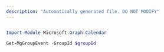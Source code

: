 ```yaml
---
description: "Automatically generated file. DO NOT MODIFY"
---
```


```powershell

Import-Module Microsoft.Graph.Calendar

Get-MgGroupEvent -GroupId $groupId

```
